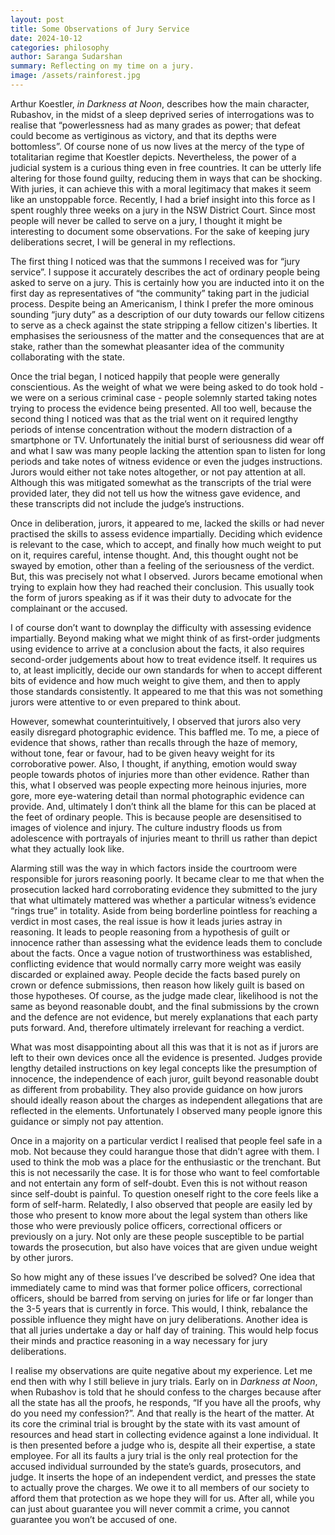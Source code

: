 ```yaml
---
layout: post
title: Some Observations of Jury Service
date: 2024-10-12
categories: philosophy
author: Saranga Sudarshan
summary: Reflecting on my time on a jury.
image: /assets/rainforest.jpg
---
```

Arthur Koestler, *in Darkness at Noon*, describes how the main character, Rubashov, in the midst of a sleep deprived series of interrogations was to realise that “powerlessness had as many grades as power; that defeat could become as vertiginous as victory, and that its depths were bottomless”. Of course none of us now lives at the mercy of the type of totalitarian regime that Koestler depicts. Nevertheless, the power of a judicial system is a curious thing even in free countries. It can be utterly life altering for those found guilty, reducing them in ways that can be shocking. With juries, it can achieve this with a moral legitimacy that makes it seem like an unstoppable force. Recently, I had a brief insight into this force as I spent roughly three weeks on a jury in the NSW District Court. Since most people will never be called to serve on a jury, I thought it might be interesting to document some observations. For the sake of keeping jury deliberations secret, I will be general in my reflections.

The first thing I noticed was that the summons I received was for “jury service”. I suppose it accurately describes the act of ordinary people being asked to serve on a jury. This is certainly how you are inducted into it on the first day as representatives of “the community” taking part in the judicial process. Despite being an Americanism, I think I prefer the more ominous sounding “jury duty” as a description of our duty towards our fellow citizens to serve as a check against the state stripping a fellow citizen's liberties. It emphasises the seriousness of the matter and the consequences that are at stake, rather than the somewhat pleasanter idea of the community collaborating with the state.

Once the trial began, I noticed happily that people were generally conscientious. As the weight of what we were being asked to do took hold - we were on a serious criminal case - people solemnly started taking notes trying to process the evidence being presented. All too well, because the second thing I noticed was that as the trial went on it required lengthy periods of intense concentration without the modern distraction of a smartphone or TV. Unfortunately the initial burst of seriousness did wear off and what I saw was many people lacking the attention span to listen for long periods and take notes of witness evidence or even the judges instructions. Jurors would either not take notes altogether, or not pay attention at all. Although this was mitigated somewhat as the transcripts of the trial were provided later, they did not tell us how the witness gave evidence, and these transcripts did not include the judge’s instructions.

Once in deliberation, jurors, it appeared to me, lacked the skills or had never practised the skills to assess evidence impartially. Deciding which evidence is relevant to the case, which to accept, and finally how much weight to put on it, requires careful, intense thought. And, this thought ought not be swayed by emotion, other than a feeling of the seriousness of the verdict. But, this was precisely not what I observed. Jurors became emotional when trying to explain how they had reached their conclusion. This usually took the form of jurors speaking as if it was their duty to advocate for the complainant or the accused. 

I of course don’t want to downplay the difficulty with assessing evidence impartially. Beyond making what we might think of as first-order judgments using evidence to arrive at a conclusion about the facts, it also requires second-order judgements about how to treat evidence itself. It requires us to, at least implicitly, decide our own standards for when to accept different bits of evidence and how much weight to give them, and then to apply those standards consistently. It appeared to me that this was not something jurors were attentive to or even prepared to think about.

However, somewhat counterintuitively, I observed that jurors also very easily disregard photographic evidence. This baffled me. To me, a piece of evidence that shows, rather than recalls through the haze of memory, without tone, fear or favour, had to be given heavy weight for its corroborative power. Also, I thought, if anything, emotion would sway people towards photos of injuries more than other evidence. Rather than this, what I observed was people expecting more heinous injuries, more gore, more eye-watering detail than normal photographic evidence can provide. And, ultimately I don’t think all the blame for this can be placed at the feet of ordinary people. This is because people are desensitised to images of violence and injury. The culture industry floods us from adolescence with portrayals of injuries meant to thrill us rather than depict what they actually look like.

Alarming still was the way in which factors inside the courtroom were responsible for jurors reasoning poorly. It became clear to me that when the prosecution lacked hard corroborating evidence they submitted to the jury that what ultimately mattered was whether a particular witness’s evidence “rings true” in totality. Aside from being borderline pointless for reaching a verdict in most cases, the real issue is how it leads juries astray in reasoning. It leads to people reasoning from a hypothesis of guilt or innocence rather than assessing what the evidence leads them to conclude about the facts. Once a vague notion of trustworthiness was established, conflicting evidence that would normally carry more weight was easily discarded or explained away. People decide the facts based purely on crown or defence submissions, then reason how likely guilt is based on those hypotheses. Of course, as the judge made clear, likelihood is not the same as beyond reasonable doubt, and the final submissions by the crown and the defence are not evidence, but merely explanations that each party puts forward. And, therefore ultimately irrelevant for reaching a verdict.

What was most disappointing about all this was that it is not as if jurors are left to their own devices once all the evidence is presented. Judges provide lengthy detailed instructions on key legal concepts like the presumption of innocence, the independence of each juror, guilt beyond reasonable doubt as different from probability. They also provide guidance on how jurors should ideally reason about the charges as independent allegations that are reflected in the elements. Unfortunately I observed many people ignore this guidance or simply not pay attention.

Once in a majority on a particular verdict I realised that people feel safe in a mob. Not because they could harangue those that didn’t agree with them. I used to think the mob was a place for the enthusiastic or the trenchant. But this is not necessarily the case. It is for those who want to feel comfortable and not entertain any form of self-doubt. Even this is not without reason since self-doubt is painful. To question oneself right to the core feels like a form of self-harm. Relatedly, I also observed that people are easily led by those who present to know more about the legal system than others like those who were previously police officers, correctional officers or previously on a jury. Not only are these people susceptible to be partial towards the prosecution, but also have voices that are given undue weight by other jurors.

So how might any of these issues I’ve described be solved? One idea that immediately came to mind was that former police officers, correctional officers, should be barred from serving on juries for life or far longer than the 3-5 years that is currently in force. This would, I think, rebalance the possible influence they might have on jury deliberations. Another idea is that all juries undertake a day or half day of training. This would help focus their minds and practice reasoning in a way necessary for jury deliberations.

I realise my observations are quite negative about my experience. Let me end then with why I still believe in jury trials. Early on in *Darkness at Noon*, when Rubashov is told that he should confess to the charges because after all the state has all the proofs, he responds, “If you have all the proofs, why do you need my confession?”. And that really is the heart of the matter. At its core the criminal trial is brought by the state with its vast amount of resources and head start in collecting evidence against a lone individual. It is then presented before a judge who is, despite all their expertise, a state employee. For all its faults a jury trial is the only real protection for the accused individual surrounded by the state’s guards, prosecutors, and judge. It inserts the hope of an independent verdict, and presses the state to actually prove the charges. We owe it to all members of our society to afford them that protection as we hope they will for us. After all, while you can just about guarantee you will never commit a crime, you cannot guarantee you won’t be accused of one.